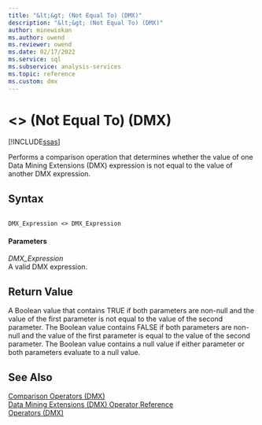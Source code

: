 ```yaml
---
title: "&lt;&gt; (Not Equal To) (DMX)"
description: "&lt;&gt; (Not Equal To) (DMX)"
author: minewiskan
ms.author: owend
ms.reviewer: owend
ms.date: 02/17/2022
ms.service: sql
ms.subservice: analysis-services
ms.topic: reference
ms.custom: dmx
---
```

# &lt;&gt; (Not Equal To) (DMX)
[!INCLUDE[ssas](../includes/applies-to-version/ssas.md)]

  Performs a comparison operation that determines whether the value of one Data Mining Extensions (DMX) expression is not equal to the value of another DMX expression.  
  
## Syntax  
  
```  
  
DMX_Expression <> DMX_Expression  
```  
  
#### Parameters  
 *DMX_Expression*  
 A valid DMX expression.  
  
## Return Value  
 A Boolean value that contains TRUE if both parameters are non-null and the value of the first parameter is not equal to the value of the second parameter. The Boolean value contains FALSE if both parameters are non-null and the value of the first parameter is equal to the value of the second parameter. The Boolean value contains a null value if either parameter or both parameters evaluate to a null value.  
  
## See Also  
 [Comparison Operators &#40;DMX&#41;](../dmx/operators-comparison.md)   
 [Data Mining Extensions &#40;DMX&#41; Operator Reference](../dmx/data-mining-extensions-dmx-operator-reference.md)   
 [Operators &#40;DMX&#41;](../dmx/operators-dmx.md)  
  
  

